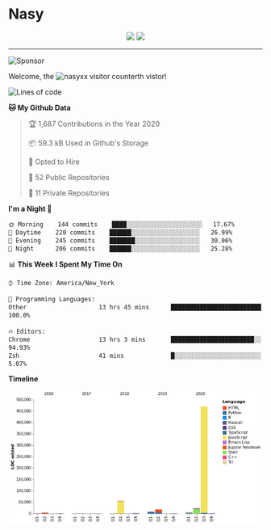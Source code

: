 # Nasy

<p align="center">
<img height="200" src="https://github-readme-stats.vercel.app/api?username=nasyxx&count_private=true&show_icons=true&theme=dracula&include_all_commits=true"/>
<img height="200" src="https://github-readme-stats.vercel.app/api/top-langs/?username=nasyxx&theme=dracula&hide=html,jupyter+notebook&count_private=true&show_icons=true"/>
</p>
  
----------------

![Sponsor](https://img.shields.io/static/v1.svg?label=Sponsor&message=%E2%9D%A4&logo=GitHub&style=flat&color=pink)
 
Welcome, the ![nasyxx visitor counter](https://count.getloli.com/get/@nasyxx?theme=rule34)th vistor!
 
<!--START_SECTION:waka-->
![Lines of code](https://img.shields.io/badge/From%20Hello%20World%20I%27ve%20Written-32.9%20million%20lines%20of%20code-blue)

**🐱 My Github Data** 

> 🏆 1,687 Contributions in the Year 2020
 > 
> 📦 59.3 kB Used in Github's Storage 
 > 
> 💼 Opted to Hire
 > 
> 📜 52 Public Repositories 
 > 
> 🔑 11 Private Repositories  

**I'm a Night 🦉** 

```text
🌞 Morning    144 commits    ████░░░░░░░░░░░░░░░░░░░░░   17.67% 
🌆 Daytime    220 commits    ██████░░░░░░░░░░░░░░░░░░░   26.99% 
🌃 Evening    245 commits    ███████░░░░░░░░░░░░░░░░░░   30.06% 
🌙 Night      206 commits    ██████░░░░░░░░░░░░░░░░░░░   25.28%

```


📊 **This Week I Spent My Time On** 

```text
⌚︎ Time Zone: America/New_York

💬 Programming Languages: 
Other                    13 hrs 45 mins      █████████████████████████   100.0%

🔥 Editors: 
Chrome                   13 hrs 3 mins       ███████████████████████░░   94.93% 
Zsh                      41 mins             █░░░░░░░░░░░░░░░░░░░░░░░░   5.07%

```

**Timeline**

![Chart not found](https://raw.githubusercontent.com/nasyxx/nasyxx/master/charts/bar_graph.png) 


<!--END_SECTION:waka-->

<!-- ![visitors](https://visitor-badge.laobi.icu/badge?page_id=nasyxx.nasyxx) -->
